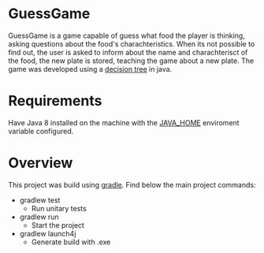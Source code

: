 # GuessGame

GuessGame is a game capable of guess what food the player is thinking, asking questions about the food's charachteristics. 
When its not possible to find out, the user is asked to inform about the name and charachterisct of the food, the new plate is stored, teaching the game about a new plate.
The game was developed using a [decision tree](https://en.wikipedia.org/wiki/Decision_tree) in java.

# Requirements
Have Java 8 installed on the machine with the [JAVA_HOME](https://docs.oracle.com/cd/E19182-01/821-0917/inst_jdk_javahome_t/index.html) enviroment variable configured.

# Overview

This project was build using [gradle](https://gradle.org/). Find below the main project commands:

- gradlew test
  - Run unitary tests
- gradlew run
  - Start the project
- gradlew launch4j
  - Generate build with .exe

